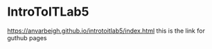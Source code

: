 # IntroToITLab5
https://anvarbeigh.github.io/introtoitlab5/index.html
this is the link for guthub pages
